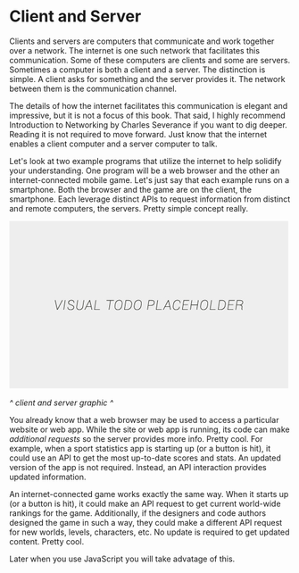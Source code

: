 # Client and Server

Clients and servers are computers that communicate and work together over a network. The internet is one such network that facilitates this communication. Some of these computers are clients and some are servers. Sometimes a computer is both a client and a server. The distinction is simple. A client asks for something and the server provides it. The network between them is the communication channel.

The details of how the internet facilitates this communication is elegant and impressive, but it is not a focus of this book. That said, I highly recommend Introduction to Networking by Charles Severance if you want to dig deeper. Reading it is not required to move forward. Just know that the internet enables a client computer and a server computer to talk.

Let's look at two example programs that utilize the internet to help solidify your understanding. One program will be a web browser and the other an internet-connected mobile game. Let's just say that each example runs on a smartphone. Both the browser and the game are on the client, the smartphone. Each leverage distinct APIs to request information from distinct and remote computers, the servers. Pretty simple concept really.

![alt text](../assets/visual-todo-placeholder.jpg "Client and Server")

*^ client and server graphic ^*

You already know that a web browser may be used to access a particular website or web app. While the site or web app is running, its code can make *additional requests* so the server provides more info. Pretty cool. For example, when a sport statistics app is starting up (or a button is hit), it could use an API to get the most up-to-date scores and stats. An updated version of the app is not required. Instead, an API interaction provides updated information.

An internet-connected game works exactly the same way. When it starts up (or a button is hit), it could make an API request to get current world-wide rankings for the game. Additionally, if the designers and code authors designed the game in such a way, they could make a different API request for new worlds, levels, characters, etc. No update is required to get updated content. Pretty cool.

Later when you use JavaScript you will take advatage of this.
